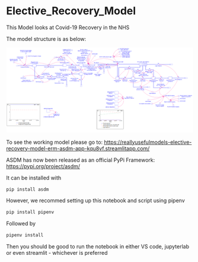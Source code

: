# Elective_Recovery_Model
This Model looks at Covid-19 Recovery in the NHS

The model structure is as below:

![Elective_Recovery_Model](https://github.com/ReallyUsefulModels/Elective_Recovery_Model/blob/main/Elective_Recovery_Model.PNG)

To see the working model please go to: https://reallyusefulmodels-elective-recovery-model-erm-asdm-app-kqu8vf.streamlitapp.com/

ASDM has now been released as an official PyPi Framework: https://pypi.org/project/asdm/

It can be installed with 

```bat
pip install asdm
```

However, we recommed setting up this notebook and script using pipenv

```bat 
pip install pipenv
```

Followed by 

```bat
pipenv install
```

Then you should be good to run the notebook in either VS code, jupyterlab or even streamlit - whichever is preferred